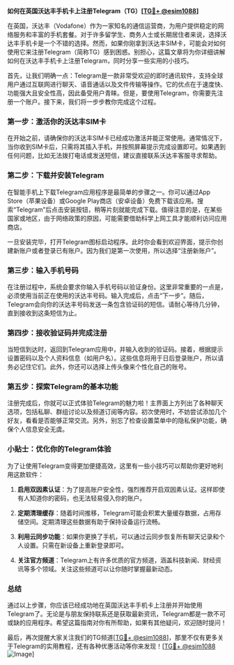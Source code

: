 **如何在英国沃达丰手机卡上注册Telegram（TG）[[TG💪+ @esim1088](https://t.me/s/esim1088)]**

在英国，沃达丰（Vodafone）作为一家知名的通信运营商，为用户提供稳定的网络服务和丰富的手机套餐。对于许多留学生、商务人士或长期居住者来说，选择沃达丰手机卡是一个不错的选择。然而，如果你刚拿到沃达丰SIM卡，可能会对如何使用它来注册Telegram（简称TG）感到困惑。别担心，这篇文章将为你详细讲解如何在沃达丰手机卡上注册Telegram，同时分享一些实用的小技巧。

首先，让我们明确一点：Telegram是一款非常受欢迎的即时通讯软件，支持全球用户通过互联网进行聊天、语音通话以及文件传输等操作。它的优点在于速度快、功能强大且安全性高，因此备受用户青睐。但是，要使用Telegram，你需要先注册一个账户。接下来，我们将一步步教你完成这个过程。

### 第一步：激活你的沃达丰SIM卡

在开始之前，请确保你的沃达丰SIM卡已经成功激活并能正常使用。通常情况下，当你收到SIM卡后，只需将其插入手机，并按照屏幕提示完成设置即可。如果遇到任何问题，比如无法拨打电话或发送短信，建议直接联系沃达丰客服寻求帮助。

### 第二步：下载并安装Telegram

在智能手机上下载Telegram应用程序是最简单的步骤之一。你可以通过App Store（苹果设备）或Google Play商店（安卓设备）免费下载该应用。搜索“Telegram”后点击安装按钮，稍等片刻就能完成下载。值得注意的是，在某些国家或地区，由于网络政策的原因，可能需要借助科学上网工具才能顺利访问应用商店。

一旦安装完毕，打开Telegram图标启动程序。此时你会看到欢迎界面，提示你创建新账户或者登录已有账户。因为我们是第一次使用，所以选择“注册新账户”。

### 第三步：输入手机号码

在注册过程中，系统会要求你输入手机号码以验证身份。这里非常重要的一点是，必须使用当前正在使用的沃达丰号码。输入完成后，点击“下一步”。随后，Telegram会向你的沃达丰号码发送一条包含验证码的短信。请耐心等待几分钟，直到接收到这条短信为止。

### 第四步：接收验证码并完成注册

当短信到达时，返回到Telegram应用中，并输入收到的验证码。接着，根据提示设置密码以及个人资料信息（如用户名）。这些信息将用于日后登录账户，所以请务必记住它们。此外，你还可以选择上传头像来个性化自己的账号。

### 第五步：探索Telegram的基本功能

注册完成后，你就可以正式体验Telegram的魅力啦！主界面上方列出了各种聊天选项，包括私聊、群组讨论以及频道订阅等内容。初次使用时，不妨尝试添加几个好友，看看是否能够正常交流。另外，别忘了检查设置菜单中的隐私保护功能，确保个人信息安全无虞。

### 小贴士：优化你的Telegram体验

为了让使用Telegram变得更加便捷高效，这里有一些小技巧可以帮助你更好地利用这款软件：

1. **启用双因素认证**：为了提高账户安全性，强烈推荐开启双因素认证。这样即使有人知道你的密码，也无法轻易侵入你的账户。
   
2. **定期清理缓存**：随着时间推移，Telegram可能会积累大量缓存数据，占用存储空间。定期清理这些数据有助于保持设备运行流畅。

3. **利用云同步功能**：如果你更换了手机，可以通过云同步恢复所有聊天记录和个人设置。只需在新设备上重新登录即可。

4. **关注官方频道**：Telegram上有许多优质的官方频道，涵盖科技新闻、财经资讯等多个领域。关注这些频道可以让你随时掌握最新动态。

### 总结

通过以上步骤，你应该已经成功地在英国沃达丰手机卡上注册并开始使用Telegram了。无论是与朋友保持联系还是获取最新资讯，Telegram都是一款不可或缺的应用程序。希望这篇指南对你有所帮助，如果有其他疑问，欢迎随时提问！

最后，再次提醒大家关注我们的TG频道[[TG💪+ @esim1088](https://t.me/s/esim1088)]，那里不仅有更多关于Telegram的实用教程，还有各种优惠活动等你来发现！[[TG💪+ @esim1088](https://t.me/s/esim1088) ![Image](https://i.postimg.cc/4NQfJmqS/Snipaste-2025-05-13-00-14-12.png)]